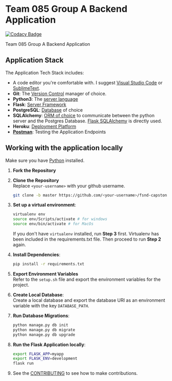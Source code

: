 # Team 085 Group A Backend Application

[![Codacy Badge](https://api.codacy.com/project/badge/Grade/f942cbe941324a0db0b4079cebb193a0)](https://app.codacy.com/gh/BuildForSDGCohort2/Team-085-Backend?utm_source=github.com&utm_medium=referral&utm_content=BuildForSDGCohort2/team-085-group-a-backend&utm_campaign=Badge_Grade_Settings)

Team 085 Group A Backend Application

## Application Stack

The Application Tech Stack includes:
- A code editor you're comfortable with. I suggest [Visual Studio Code](https://code.visualstudio.com/) or [SublimeText](https://www.sublimetext.com/).
- **Git**: The [Version Control](https://git-scm.com/downloads) manager of choice.
- **Python3**: The [server language](https://www.python.org/downloads/)
- **Flask**: [Server Framework](https://flask.palletsprojects.com/en/1.1.x/)
- **PostgreSQL**: [Database](https://www.postgresql.org/) of choice
- **SQLAlchemy**: [ORM of choice](https://www.sqlalchemy.org/) to communicate between the python server and the Postgres Database. [Flask SQLAlchemy](https://flask-sqlalchemy.palletsprojects.com/en/2.x/) is directly used.
- **Heroku**: [Deployment Platform](https://www.heroku.com/)
- **[Postman](https://www.postman.com/)**: Testing the Application Endpoints

## Working with the application locally
Make sure you have [Python](https://www.python.org/downloads/) installed.

1. **Fork the Repository**<br>

2. **Clone the Repository**<br>
    Replace `<your-username>` with your github username.
    ```bash
    git clone -b master https://github.com/<your-username>/fsnd-capstone.git
    ```

2. **Set up a virtual environment**:<br>
    ```bash
    virtualenv env
    source env/Scripts/activate # for windows
    source env/bin/activate # for MacOs
    ```
    If you don't have `virtualenv` installed, run **Step 3** first. Virtualenv has been included in the requirements.txt file. Then proceed to run **Step 2** again.

3. **Install Dependencies**:<br>
    ```bash
    pip install -r requirements.txt
    ```

4. **Export Environment Variables**<br>
    Refer to the `setup.sh` file and export the environment variables for the project.

5. **Create Local Database**:<br>
    Create a local database and export the database URI as an environment variable with the key `DATABASE_PATH`.

6. **Run Database Migrations**:<br>
    ```bash
    python manage.py db init
    python manage.py db migrate
    python manage.py db upgrade
    ```

7. **Run the Flask Application locally**:<br>
    ```bash
    export FLASK_APP=myapp
    export FLASK_ENV=development
    flask run
    ```

8. See the [CONTRIBUTING](CONTRIBUTING.md) to see how to make contributions.